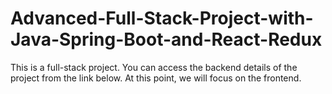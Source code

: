 # Advanced-Full-Stack-Project-with-Java-Spring-Boot-and-React-Redux
This is a full-stack project. You can access the backend details of the project from the link below. At this point, we will focus on the frontend.
